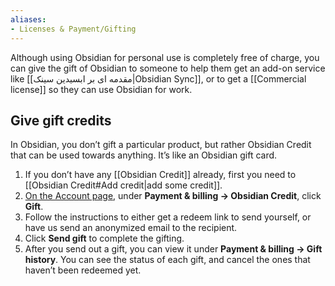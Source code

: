 ```yaml
---
aliases:
- Licenses & Payment/Gifting
---
```


Although using Obsidian for personal use is completely free of charge, you can give the gift of Obsidian to someone to help them get an add-on service like [[مقدمه ای بر ابسیدین سینک|Obsidian Sync]], or to get a [[Commercial license]] so they can use Obsidian for work.

## Give gift credits

In Obsidian, you don’t gift a particular product, but rather Obsidian Credit that can be used towards anything. It’s like an Obsidian gift card.

1. If you don’t have any [[Obsidian Credit]] already, first you need to [[Obsidian Credit#Add credit|add some credit]].
2. [On the Account page](https://obsidian.md/account), under **Payment & billing → Obsidian Credit**, click **Gift**.
3. Follow the instructions to either get a redeem link to send yourself, or have us send an anonymized email to the recipient.
4. Click **Send gift** to complete the gifting.
5. After you send out a gift, you can view it under **Payment & billing → Gift history**. You can see the status of each gift, and cancel the ones that haven’t been redeemed yet.
